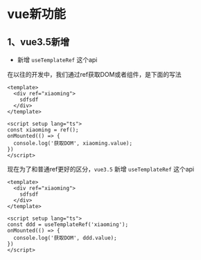# vue新功能

## 1、vue3.5新增

* 新增 `useTemplateRef` 这个api

在以往的开发中，我们通过ref获取DOM或者组件，是下面的写法

```vue
<template>
  <div ref="xiaoming">
    sdfsdf
  </div>
</template>

<script setup lang="ts">
const xiaoming = ref();
onMounted(() => {
  console.log('获取DOM', xiaoming.value);
})
</script>
```

现在为了和普通ref更好的区分，`vue3.5` 新增  `useTemplateRef`  这个api

```vue
<template>
  <div ref="xiaoming">
    sdfsdf
  </div>
</template>

<script setup lang="ts">
const ddd = useTemplateRef('xiaoming');
onMounted(() => {
  console.log('获取DOM', ddd.value);
})
</script>
```

